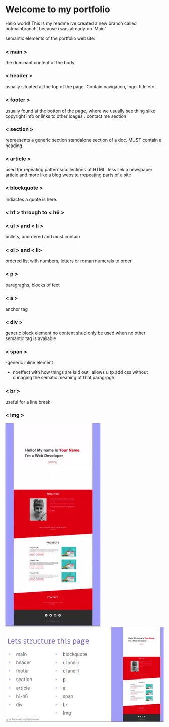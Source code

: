 # Welcome to my portfolio

Hello world! This is my readme 
ive created a new branch called notmainbranch, because i was already on 'Main'



semantic elements of the portfolio website:

### < main >
the dominant content of the body

### < header >
usually situated at the top of the page. Contain navigation, logo, title etc

### < footer >
usually found at the botton of the page, where we usually see thing slike copyright info or links to other loages . contact me section

### < section >
repreesents a generic section standalone section of a doc. MUST contain a heading

### < article >
used for repeating patterns/collections of HTML. 
less liek a newspaper article and more like a blog website
rrepeating parts of a site

### < blockquote >
Indiactes a quote is here.

### < h1 > through to < h6 >

### < ul > and < li >
bullets, unordered and must contain <listitems>

### < ol > and < li> 
ordered list with numbers, letters or roman numerals to order

### < p >
paragraghs, blocks of text

### < a >
anchor tag

### < div >
generic block element
no content
shud only be used when no other semantic tag is available

### < span >
-generic inline element
- noeffect with how things are laid out
_allows u tp add css without chnaging the sematic meaning of that paragrpgh

### < br >
useful for a line break

### < img >



![example](screengrabs/demo_portfolio.png)
![example](screengrabs/list_of_tags.png)